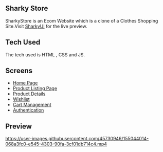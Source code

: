 ## Sharky Store

SharkyStore is an Ecom Website which is a clone of a Clothes Shopping Site.Visit [SharkyUI](https://sharkystore.netlify.app/) for the live preview.

## Tech Used
The tech used is HTML , CSS and JS.

## Screens
- [Home Page](https://sharkystore.netlify.app/index.html)
- [Product Listing Page](https://sharkystore.netlify.app/components/productlisting/productlisting)
- [Product Details](https://sharkystore.netlify.app/components/productdetails/productdetails)
- [Wishlist](https://sharkystore.netlify.app/components/wishlist/wishlist)
- [Cart Management](https://sharkystore.netlify.app/components/cart/cart)
- [Authentication](https://sharkystore.netlify.app/components/authentication/authentication)

## Preview
https://user-images.githubusercontent.com/45730946/155044014-068a3fc0-e545-4303-90fa-3cf01db714c4.mp4

